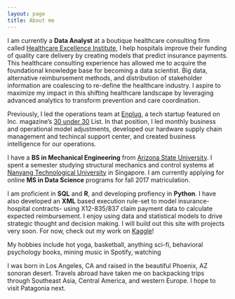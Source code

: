 ```yaml
---
layout: page
title: About me
---
```


<div id="aboutme-section">

<p class="about-text">
<span class="fa fa-work about-icon"></span>
I am currently a <strong>Data Analyst</strong> at a boutique healthcare consulting firm called <a href="http://healthcare-consulting.org" target="_blank">Healthcare Excellence Institute</a>, I help hospitals improve their funding of quality care delivery by creating models that predict insurance payments. This healthcare consulting experience has allowed me to acquire the foundational knowledge base for becoming a data scientist. Big data, alternative reimbursement methods, and distribution of stakeholder information are coalescing to re-define the healthcare industry. I aspire to maximize my impact in this shifting healthcare landscape by leveraging advanced analytics to transform prevention and care coordination. 

Previously, I led the operations team at <a href="https://www.enplug.com/" target="_blank">Enplug</a>, a tech startup featured on Inc. magazine’s <a href="http://www.inc.com/will-yakowicz/2015-30-under-30-enplug.html" target="_blank">30 under 30</a> List. In that position, I led monthly business and operational model adjustments, developed our hardware supply chain management and techincal support center, and created business intelligence for our operations. 

<p class="about-text">
<span class="fa fa-school about-icon"></span>
I have a <strong>BS in Mechanical Engineering</strong> from <a href="https://barretthonors.asu.edu/" target="_blank">Arizona State University</a>. I spent a semester studying structural mechanics and control systems at <a href="http://www.ntu.edu.sg/Pages/home.aspx" target="_blank">Nanyang Technological University</a> in Singapore. I am currently applying for online <strong>MS in Data Science</strong> programs for fall 2017 matriculation. 
</p>

<p class="about-text">
<span class="fa fa-code about-icon"></span>
I am proficient in <strong>SQL</strong> and <strong>R</strong>, and developing profiency in <strong>Python</strong>. I have also developed an <strong>XML</strong> based execution rule-set to model insurance-hospital contracts- using X12-835/837 claim payment data to calculate expected reimbursement. I enjoy using data and statistical models to drive strategic thought and decision making. I will build out this site with projects very soon. For now, check out my work on <a href="https://www.kaggle.com/smartyn" target="_blank">Kaggle</a>!
</p>

<p class="about-text">
<span class="fa fa-gas-station about-icon"></span>
My hobbies include hot yoga, basketball, anything sci-fi, behavioral psychology books, mining music in Spotify, watching 
</p>

<p class="about-text">
<span class="fa fa-earth about-icon"></span>
I was born in Los Angeles, CA and raised in the beautiful Phoenix, AZ sonoran desert. Travels abroad have taken me on backpacking trips through Southeast Asia, Central America, and western Europe. I hope to visit Patagonia next. 
</p>

</div>
